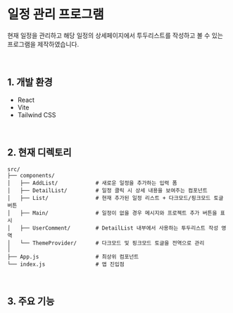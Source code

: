 # 일정 관리 프로그램

현재 일정을 관리하고 해당 일정의 상세페이지에서 투두리스트를 작성하고 볼 수 있는 프로그램을 제작하였습니다.

<br>

## 1. 개발 환경
  - React
  - Vite
  - Tailwind CSS

<br>

## 2. 현재 디렉토리
```
src/
├── components/
│   ├── AddList/            # 새로운 일정을 추가하는 입력 폼
│   ├── DetailList/         # 일정 클릭 시 상세 내용을 보여주는 컴포넌트
│   ├── List/               # 현재 추가된 일정 리스트 + 다크모드/핑크모드 토글 버튼
│   ├── Main/               # 일정이 없을 경우 메시지와 프로젝트 추가 버튼을 표시
│   ├── UserComment/        # DetailList 내부에서 사용하는 투두리스트 작성 영역
│   └── ThemeProvider/      # 다크모드 및 핑크모드 토글을 전역으로 관리
│
├── App.js                  # 최상위 컴포넌트
└── index.js                # 앱 진입점
```

<br>

## 3. 주요 기능
